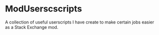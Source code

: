 # ModUserscscripts
A collection of useful userscripts I have create to make certain jobs easier as a Stack Exchange mod.
